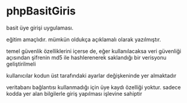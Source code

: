 # phpBasitGiris

basit üye girişi uygulaması.

eğitim amaçlıdır. mümkün oldukça açıklamalı olarak yazılmıştır. 

temel güvenlik özelliklerini içerse de, eğer kullanılacaksa veri güvenliği açısından şifrenin md5 ile hashlerenerek saklandığı bir verisyonu geliştirilmeli

kullanıcılar kodun üst tarafındaki ayarlar değişkeninde yer almaktadır

veritabanı bağlantısı kullanmadığı için üye kaydı özelliği yoktur. sadece kodda yer alan bilgilerle giriş yapılması işlevine sahiptir
